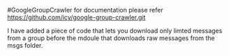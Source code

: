 #GoogleGroupCrawler
for documentation please refer https://github.com/icy/google-group-crawler.git

I have added a piece of code that lets you download only limted messages from a group
before the mdoule that downloads raw messages from the msgs folder.
